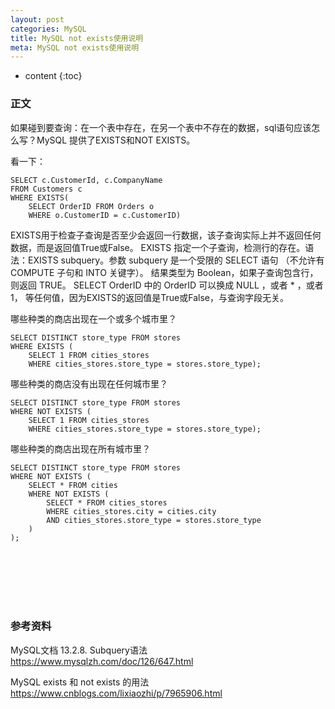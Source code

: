 ```yaml
---
layout: post
categories: MySQL
title: MySQL not exists使用说明
meta: MySQL not exists使用说明
---
```

* content
{:toc}

### 正文

如果碰到要查询：在一个表中存在，在另一个表中不存在的数据，sql语句应该怎么写？MySQL 提供了EXISTS和NOT EXISTS。

看一下：
```
SELECT c.CustomerId, c.CompanyName  
FROM Customers c  
WHERE EXISTS(  
    SELECT OrderID FROM Orders o  
    WHERE o.CustomerID = c.CustomerID)  
```

EXISTS用于检查子查询是否至少会返回一行数据，该子查询实际上并不返回任何数据，而是返回值True或False。
EXISTS 指定一个子查询，检测行的存在。语法：EXISTS subquery。参数 subquery 是一个受限的 SELECT 语句 （不允许有 COMPUTE 子句和 INTO 关键字）。
结果类型为 Boolean，如果子查询包含行，则返回 TRUE。
SELECT OrderID 中的 OrderID 可以换成 NULL ，或者 * ，或者 1， 等任何值，因为EXISTS的返回值是True或False，与查询字段无关。

哪些种类的商店出现在一个或多个城市里？
```
SELECT DISTINCT store_type FROM stores
WHERE EXISTS (
    SELECT 1 FROM cities_stores
    WHERE cities_stores.store_type = stores.store_type);
```

哪些种类的商店没有出现在任何城市里？
```
SELECT DISTINCT store_type FROM stores
WHERE NOT EXISTS (
    SELECT 1 FROM cities_stores
    WHERE cities_stores.store_type = stores.store_type);
```

哪些种类的商店出现在所有城市里？
```
SELECT DISTINCT store_type FROM stores
WHERE NOT EXISTS (
    SELECT * FROM cities 
    WHERE NOT EXISTS (
        SELECT * FROM cities_stores
        WHERE cities_stores.city = cities.city
        AND cities_stores.store_type = stores.store_type
    )
);
```

<br/><br/><br/><br/><br/>
### 参考资料
   
MySQL文档 13.2.8. Subquery语法 <https://www.mysqlzh.com/doc/126/647.html>

MySQL exists 和 not exists 的用法 <https://www.cnblogs.com/lixiaozhi/p/7965906.html>





